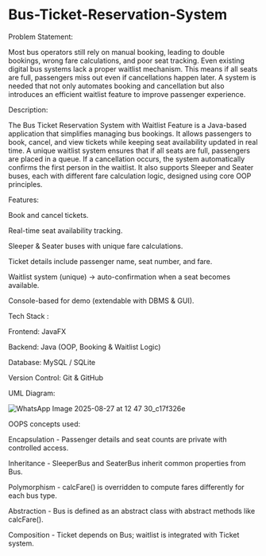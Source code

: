 # Bus-Ticket-Reservation-System

Problem Statement:

Most bus operators still rely on manual booking, leading to double bookings, wrong fare calculations, and poor seat tracking.
Even existing digital bus systems lack a proper waitlist mechanism. This means if all seats are full, passengers miss out even if cancellations happen later.
A system is needed that not only automates booking and cancellation but also introduces an efficient waitlist feature to improve passenger experience.

Description:

The Bus Ticket Reservation System with Waitlist Feature is a Java-based application that simplifies managing bus bookings.
It allows passengers to book, cancel, and view tickets while keeping seat availability updated in real time.
A unique waitlist system ensures that if all seats are full, passengers are placed in a queue. If a cancellation occurs, the system automatically confirms the first person in the waitlist.
It also supports Sleeper and Seater buses, each with different fare calculation logic, designed using core OOP principles.

Features:

Book and cancel tickets.

Real-time seat availability tracking.

Sleeper & Seater buses with unique fare calculations.

Ticket details include passenger name, seat number, and fare.

Waitlist system (unique) → auto-confirmation when a seat becomes available.

Console-based for demo (extendable with DBMS & GUI).

Tech Stack :

Frontend: JavaFX 

Backend: Java (OOP, Booking & Waitlist Logic)

Database: MySQL / SQLite 

Version Control: Git & GitHub

UML Diagram:

![WhatsApp Image 2025-08-27 at 12 47 30_c17f326e](https://github.com/user-attachments/assets/a451e9ee-9e43-4b60-b6a9-88297afbbdd8)

OOPS concepts used:

Encapsulation - Passenger details and seat counts are private with controlled access.

Inheritance - SleeperBus and SeaterBus inherit common properties from Bus.

Polymorphism - calcFare() is overridden to compute fares differently for each bus type.

Abstraction - Bus is defined as an abstract class with abstract methods like calcFare().

Composition - Ticket depends on Bus; waitlist is integrated with Ticket system.
